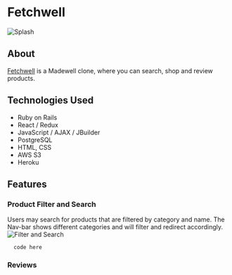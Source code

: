 # Fetchwell

![Splash]()

## About
[Fetchwell](https://fetchwell.herokuapp.com/#/) is a Madewell clone, where you can search, shop and review products.

## Technologies Used
* Ruby on Rails
* React / Redux
* JavaScript / AJAX / JBuilder
* PostgreSQL
* HTML, CSS
* AWS S3
* Heroku

## Features
### Product Filter and Search
Users may search for products that are filtered by category and name. The Nav-bar shows different categories and will filter and redirect accordingly.
![Filter and Search]()
```
  code here
 ```

### Reviews
